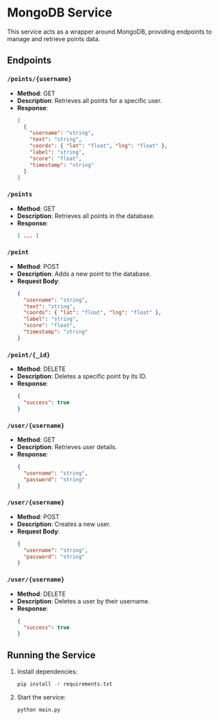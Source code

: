 # MongoDB Service

This service acts as a wrapper around MongoDB, providing endpoints to manage and retrieve points data.

## Endpoints

### `/points/{username}`
- **Method**: GET
- **Description**: Retrieves all points for a specific user.
- **Response**:
  ```json
  [
    {
      "username": "string",
      "text": "string",
      "coords": { "lat": "float", "lng": "float" },
      "label": "string",
      "score": "float",
      "timestamp": "string"
    }
  ]
  ```

### `/points`
- **Method**: GET
- **Description**: Retrieves all points in the database.
- **Response**:
  ```json
  [ ... ]
  ```

### `/point`
- **Method**: POST
- **Description**: Adds a new point to the database.
- **Request Body**:
  ```json
  {
    "username": "string",
    "text": "string",
    "coords": { "lat": "float", "lng": "float" },
    "label": "string",
    "score": "float",
    "timestamp": "string"
  }
  ```

### `/point/{_id}`
- **Method**: DELETE
- **Description**: Deletes a specific point by its ID.
- **Response**:
  ```json
  {
    "success": true
  }
  ```

### `/user/{username}`
- **Method**: GET
- **Description**: Retrieves user details.
- **Response**:
  ```json
  {
    "username": "string",
    "password": "string"
  }
  ```

### `/user/{username}`
- **Method**: POST
- **Description**: Creates a new user.
- **Request Body**:
  ```json
  {
    "username": "string",
    "password": "string"
  }
  ```

### `/user/{username}`
- **Method**: DELETE
- **Description**: Deletes a user by their username.
- **Response**:
  ```json
  {
    "success": true
  }
  ```

## Running the Service

1. Install dependencies:
   ```bash
   pip install -r requirements.txt
   ```
2. Start the service:
   ```bash
   python main.py
   ```